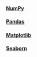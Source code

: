 #### [NumPy](<https://github.com/moinecon/data_science/blob/main/numpy.ipynb>)
#### [Pandas](<https://github.com/moinecon/data_science/blob/main/pandas.ipynb>)
#### [Matplotlib](<https://github.com/moinecon/data_science/blob/main/matplotlib.ipynb>)
#### [Seaborn](<https://github.com/moinecon/data_science/blob/main/seaborn.ipynb>)

 
